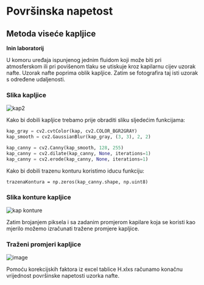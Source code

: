 # Površinska napetost

## Metoda viseće kapljice

**Inin laboratorij**

U komoru uređaja ispunjenog jednim fluidom koji može biti pri atmosferskom ili pri povišenom tlaku se utiskuje kroz kapilarnu cijev uzorak nafte.
Uzorak nafte poprima oblik kapljice. Zatim se fotografira taj isti uzorak s određene udaljenosti. 

### Slika kapljice
![kap2](https://user-images.githubusercontent.com/59419133/145826370-8ea89d5c-d15e-4a35-93bf-e0e5e3ebed1b.jpg)

Kako bi dobili kapljice trebamo prije obraditi sliku sljedećim funkcijama:

```python
kap_gray = cv2.cvtColor(kap, cv2.COLOR_BGR2GRAY)
kap_smooth = cv2.GaussianBlur(kap_gray, (3, 3), 2, 2)

kap_canny = cv2.Canny(kap_smooth, 128, 255)
kap_canny = cv2.dilate(kap_canny, None, iterations=1)
kap_canny = cv2.erode(kap_canny, None, iterations=1)
```

Kako bi dobili trazenu konturu koristimo iducu funkciju:

```
trazenaKontura = np.zeros(kap_canny.shape, np.uint8)
```

### Slika konture kapljice
![kap konture](https://user-images.githubusercontent.com/59419133/145827383-e715d378-d1ae-4cba-832b-a24987e1a8ff.jpg)

Zatim brojanjem piksela i sa zadanim promjerom kapilare koja se koristi kao mjerilo možemo izračunati tražene promjere kapljice.

### Traženi promjeri kapljice
![image](https://user-images.githubusercontent.com/59419133/145827976-5a69da41-5b52-4e7a-bc8e-a5e65d6617b1.png)

Pomoću korekcijskih faktora iz excel tablice H.xlxs računamo konačnu vrijednost površinske napetosti uzorka nafte.

